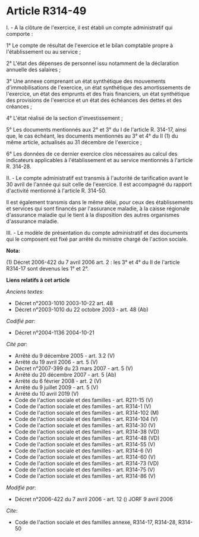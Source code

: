 # Article R314-49

I. - A la clôture de l'exercice, il est établi un compte administratif qui comporte :

1° Le compte de résultat de l'exercice et le bilan comptable propre à l'établissement ou au service ;

2° L'état des dépenses de personnel issu notamment de la déclaration annuelle des salaires ;

3° Une annexe comprenant un état synthétique des mouvements d'immobilisations de l'exercice, un état synthétique des
amortissements de l'exercice, un état des emprunts et des frais financiers, un état synthétique des provisions de l'exercice
et un état des échéances des dettes et des créances ;

4° L'état réalisé de la section d'investissement ;

5° Les documents mentionnés aux 2° et 3° du I de l'article R. 314-17, ainsi que, le cas échéant, les documents mentionnés au
3° et 4° du II (1) du même article, actualisés au 31 décembre de l'exercice ;

6° Les données de ce dernier exercice clos nécessaires au calcul des indicateurs applicables à l'établissement et au service
mentionnés à l'article R. 314-28.

II. - Le compte administratif est transmis à l'autorité de tarification avant le 30 avril de l'année qui suit celle de
l'exercice. Il est accompagné du rapport d'activité mentionné à l'article R. 314-50.

Il est également transmis dans le même délai, pour ceux des établissements et services qui sont financés par l'assurance
maladie, à la caisse régionale d'assurance maladie qui le tient à la disposition des autres organismes d'assurance maladie.

III. - Le modèle de présentation du compte administratif et des documents qui le composent est fixé par arrêté du ministre
chargé de l'action sociale.

**Nota:**

(1) Décret 2006-422 du 7 avril 2006 art. 2 : les 3° et 4° du II de l'article R314-17 sont devenus les 1° et 2°.

**Liens relatifs à cet article**

_Anciens textes_:

  - Décret n°2003-1010 2003-10-22 art. 48
  - Décret n°2003-1010 du 22 octobre 2003 - art. 48 (Ab)

_Codifié par_:

  - Décret n°2004-1136 2004-10-21

_Cité par_:

  - Arrêté du 9 décembre 2005 - art. 3.2 (V)
  - Arrêté du 19 avril 2006 - art. 5 (V)
  - Décret n°2007-399 du 23 mars 2007 - art. 5 (V)
  - Arrêté du 20 décembre 2007 - art. 5 (Ab)
  - Arrêté du 6 février 2008 - art. 2 (V)
  - Arrêté du 9 juillet 2009 - art. 5 (V)
  - Arrêté du 10 avril 2019 (V)
  - Code de l'action sociale et des familles - art. R211-15 (V)
  - Code de l'action sociale et des familles - art. R314-1 (V)
  - Code de l'action sociale et des familles - art. R314-102 (M)
  - Code de l'action sociale et des familles - art. R314-104 (V)
  - Code de l'action sociale et des familles - art. R314-30 (V)
  - Code de l'action sociale et des familles - art. R314-38 (VD)
  - Code de l'action sociale et des familles - art. R314-48 (VD)
  - Code de l'action sociale et des familles - art. R314-55 (V)
  - Code de l'action sociale et des familles - art. R314-6 (V)
  - Code de l'action sociale et des familles - art. R314-60 (V)
  - Code de l'action sociale et des familles - art. R314-73 (VD)
  - Code de l'action sociale et des familles - art. R314-75 (V)
  - Code de l'action sociale et des familles - art. R314-86 (V)

_Modifié par_:

  - Décret n°2006-422 du 7 avril 2006 - art. 12 () JORF 9 avril 2006

_Cite_:

  - Code de l'action sociale et des familles annexe, R314-17, R314-28, R314-50
